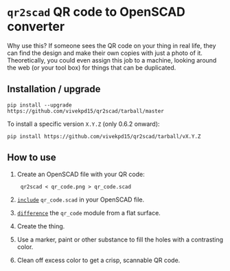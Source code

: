`qr2scad` QR code to OpenSCAD converter
=======================================

Why use this? If someone sees the QR code on your thing in real life, they can find the design and make their own copies with just a photo of it. Theoretically, you could even assign this job to a machine, looking around the web (or your tool box) for things that can be duplicated.

Installation / upgrade
----------------------

    pip install --upgrade https://github.com/vivekpd15/qr2scad/tarball/master 

To install a specific version `X.Y.Z` (only 0.6.2 onward):

    pip install https://github.com/vivekpd15/qr2scad/tarball/vX.Y.Z

How to use
----------

1. Create an OpenSCAD file with your QR code:

        qr2scad < qr_code.png > qr_code.scad
2. [`include`](http://en.wikibooks.org/wiki/OpenSCAD_User_Manual/Include_Statement) `qr_code.scad` in your OpenSCAD file.
3. [`difference`](http://en.wikibooks.org/wiki/OpenSCAD_User_Manual/CSG_Modelling#difference) the `qr_code` module from a flat surface.
4. Create the thing.
5. Use a marker, paint or other substance to fill the holes with a contrasting color.
6. Clean off excess color to get a crisp, scannable QR code.
